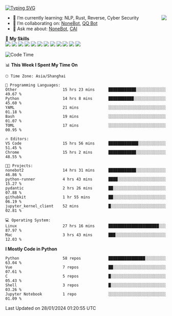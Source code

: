 [![Typing SVG](https://readme-typing-svg.herokuapp.com?size=25&duration=2500&color=8C43EA&vCenter=true&width=200&height=40&lines=Hi+there+%F0%9F%91%8B%F0%9F%8F%BB;I'm+yanyongyu)](https://git.io/typing-svg)

<a href="#">
  <img align="right" src="https://github-readme-stats.vercel.app/api?username=yanyongyu&count_private=true&show_icons=true&bg_color=15,f2f7fd,E0EAFC" />
</a>

- 🌱 I’m currently learning: NLP, Rust, Reverse, Cyber Security
- 👯 I’m collaborating on: [NoneBot](https://github.com/nonebot), [QQ Bot](https://github.com/Mrs4s/go-cqhttp)
- 💬 Ask me about: [NoneBot](https://github.com/nonebot), [CAI](https://github.com/cscs181/CAI)

🌟 **My Skills**  
![](https://img.shields.io/badge/-Python-3e74a2?style=flat-square&logo=Python&logoColor=fff)
![](https://img.shields.io/badge/-TypeScript-3178C6?style=flat-square&logo=TypeScript&logoColor=fff)
![](https://img.shields.io/badge/-Vue-4fc08d?style=flat-square&logo=Vue.js&logoColor=fff)
![](https://img.shields.io/badge/-React-2d98ce?style=flat-square&logo=React&logoColor=fff)
![](https://img.shields.io/badge/-FastAPI-009688?style=flat-square&logo=FastAPI&logoColor=fff)
![](https://img.shields.io/badge/-Linux-000000?style=flat-square&logo=Linux&logoColor=fff)
![](https://img.shields.io/badge/-Docker-2496ED?style=flat-square&logo=Docker&logoColor=fff)
![](https://img.shields.io/badge/-Kubernetes-326CE5?style=flat-square&logo=Kubernetes&logoColor=fff)
![](https://img.shields.io/badge/-GitHub%20Actions-2088FF?style=flat-square&logo=GitHubActions&logoColor=fff)
![](https://img.shields.io/badge/-PostgreSQL-4169E1?style=flat-square&logo=PostgreSQL&logoColor=fff)
![](https://img.shields.io/badge/-Redis-DC382D?style=flat-square&logo=Redis&logoColor=fff)
![](https://img.shields.io/badge/-MongoDB-47A248?style=flat-square&logo=MongoDB&logoColor=fff)

<!--START_SECTION:waka-->
![Code Time](http://img.shields.io/badge/Code%20Time-5%2C771%20hrs%2044%20mins-blue)

📊 **This Week I Spent My Time On** 

```text
🕑︎ Time Zone: Asia/Shanghai

💬 Programming Languages: 
Other                    15 hrs 23 mins      ████████████░░░░░░░░░░░░░   49.67 % 
Python                   14 hrs 8 mins       ███████████░░░░░░░░░░░░░░   45.60 % 
YAML                     21 mins             ░░░░░░░░░░░░░░░░░░░░░░░░░   01.18 % 
Bash                     19 mins             ░░░░░░░░░░░░░░░░░░░░░░░░░   01.07 % 
TOML                     17 mins             ░░░░░░░░░░░░░░░░░░░░░░░░░   00.95 % 

🔥 Editors: 
VS Code                  15 hrs 56 mins      █████████████░░░░░░░░░░░░   51.45 % 
Chrome                   15 hrs 2 mins       ████████████░░░░░░░░░░░░░   48.55 % 

🐱‍💻 Projects: 
nonebot2                 14 hrs 31 mins      ████████████░░░░░░░░░░░░░   46.86 % 
python-runner            4 hrs 43 mins       ████░░░░░░░░░░░░░░░░░░░░░   15.27 % 
pydantic                 2 hrs 26 mins       ██░░░░░░░░░░░░░░░░░░░░░░░   07.88 % 
githubkit                1 hr 55 mins        ██░░░░░░░░░░░░░░░░░░░░░░░   06.19 % 
jupyter_kernel_client    52 mins             █░░░░░░░░░░░░░░░░░░░░░░░░   02.81 % 

💻 Operating System: 
Linux                    27 hrs 16 mins      ██████████████████████░░░   87.97 % 
Mac                      3 hrs 43 mins       ███░░░░░░░░░░░░░░░░░░░░░░   12.03 % 
```

**I Mostly Code in Python** 

```text
Python                   58 repos            ████████████████░░░░░░░░░   63.04 % 
Vue                      7 repos             ██░░░░░░░░░░░░░░░░░░░░░░░   07.61 % 
C                        5 repos             █░░░░░░░░░░░░░░░░░░░░░░░░   05.43 % 
Shell                    3 repos             █░░░░░░░░░░░░░░░░░░░░░░░░   03.26 % 
Jupyter Notebook         1 repo              ░░░░░░░░░░░░░░░░░░░░░░░░░   01.09 % 
```




 Last Updated on 28/01/2024 01:20:55 UTC
<!--END_SECTION:waka-->

